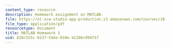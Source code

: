 ```yaml
---
content_type: resource
description: Homework assignment on MATLAB.
file: https://ol-ocw-studio-app-production.s3.amazonaws.com/courses/18-085-computational-science-and-engineering-i-fall-2008/826c525c8137544e010ea1186c994757_ml1.pdf
file_type: application/pdf
resourcetype: Document
title: MATLAB Homework 1
uid: 826c525c-8137-544e-010e-a1186c994757
---
```


